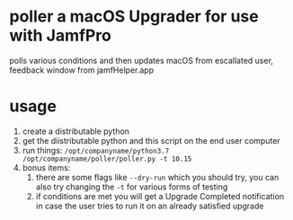 # poller a macOS Upgrader for use with JamfPro
polls various conditions and then updates macOS from escallated user, feedback window from jamfHelper.app

# usage
1. create a distributable python
2. get the diistributable python and this script on the end user computer
3. run things: `/opt/companyname/python3.7 /opt/companyname/poller/poller.py -t 10.15`
4. bonus items: 
    1. there are some flags like `--dry-run` which you should try, you can also try changing the `-t` for various forms of testing
    2. if conditions are met you will get a Upgrade Completed notification in case the user tries to run it on an already satisfied upgrade
    
